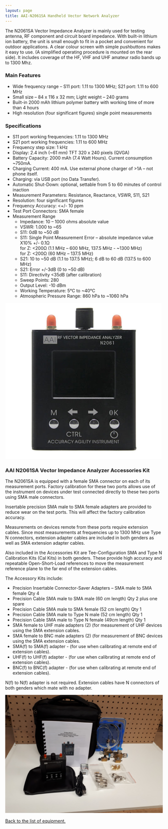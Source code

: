 ```yaml
---
layout: page
title: AAI-N2061SA Handheld Vector Network Analyzer
---
```


The N2061SA Vector Impedance Analyzer is mainly used for testing antenna, RF component and circuit board impedance.  With built-in lithium ion battery, the unit is small enough to fit in a pocket and convenient for outdoor applications. A clear colour screen with simple pushbuttons makes it easy to use. (A simplified operating procedure is mounted on the rear side). It includes coverage of the HF, VHF and UHF amateur radio bands up to 1300 Mhz.

### Main Features

* Wide frequency range – S11 port: 1.11 to 1300 MHz; S21 port: 1.11 to 600 MHz
* Small size – 84 x 116 x 32 mm; Light weight – 240 grams
* Built-in 2000 mAh lithium polymer battery with working time of more than 4 hours
* High resolution (four significant figures) single point measurements

### Specifications

* S11 port working frequencies: 1.11 to 1300 MHz
* S21 port working frequencies: 1.11 to 600 MHz
* Frequency step size: 1 kHz
* Display: 2.4 inch (~61 mm) TFT  320 x 240 pixels (QVGA)
* Battery Capacity: 2000 mAh (7.4 Watt Hours). Current consumption ~750mA.
* Charging Current: 400 mA. Use external phone charger of >1A – not phone itself.
* Charging: via USB port (no Data Transfer).
* Automatic Shut-Down: optional, settable from 5 to 60 minutes of control inaction
* Measurement Parameters:  Resistance, Reactance, VSWR, S11, S21
* Resolution: four significant figures
* Frequency Accuracy: <+/- 10 ppm
* Test Port Connectors: SMA female
* Measurement Range
   * Impedance: 10 – 1000 ohms absolute value
   * VSWR: 1.000 to ~65
   * S11: 0dB to ~50 dB
   * S11: Single Point Measurement Error – absolute impedance value X10% +/- 0.1Ω  
     for Z: <200Ω (1.1 MHz – 600 MHz, 137.5 MHz - ~1300 MHz)  
     for Z: <200Ω (60 MHz – 137.5 MHz)
   * S21: 10 to ~50 dB (1.1 to 137.5 MHz); 6 dB to 60 dB (137.5 to 600 MHz)
   * S21: Error +/-3dB (0 to ~50 dB)
   * S11: Directivity <35dB (after calibration)
   * Sweep Points: 280
   * Output Level: -10 dBm
   * Working Temperature: 5°C to ~40°C
   * Atmospheric Pressure Range: 860 hPa to ~1060 hPa

![AAI N2061SA](aai-n2061sa.jpg)

### AAI N2061SA Vector Impedance Analyzer Accessories Kit

The N2061SA is equipped with a female SMA connector on each of its measurement ports.
Factory calibration for these two ports allows use of the instrument on devices under test connected directly to these two ports using SMA male connectors.

Insertable precision SMA male to SMA female adapters are provided to reduce wear on the test ports. This will affect the factory calibration accuracy.

Measurements on devices remote from these ports require extension cables. Since most measurements at frequencies up to 1300 MHz use Type N connectors, extension adapter cables are included in both genders as well as SMA extension adapter cables.

Also included in the Accessories Kit are Tee-Configuration SMA and Type N Calibration Kits (Cal Kits) in both genders. These provide high accuracy and repeatable Open-Short-Load references to move the measurement reference plane to the far end of the extension cables.

The Accessory Kits include:

* Precision Insertable Connector-Saver Adapters – SMA male to SMA female Qty 4
* Precision Cable SMA male to SMA male (60 cm length) Qty 2 plus one spare
* Precision Cable SMA male to SMA female (52 cm length) Qty 1
* Precision Cable SMA male to Type N male (52 cm length) Qty 1
* Precision Cable SMA male to Type N female (49cm length) Qty 1
* SMA female to UHF male adapters (2) (for measurement of UHF devices using the SMA extension cables.
* SMA female to BNC male adapters (2) (for measurement of BNC devices using the SMA extension cables.
* SMA(f) to SMA(f) adapter - (for use when calibrating at remote end of extension cables).
* UHF(f) to UHF(f) adapter - (for use when calibrating at remote end of extension cables).
* BNC(f) to BNC(f) adapter - (for use when calibrating at remote end of extension cables).  

N(f) to N(f) adapter is not required. Extension cables have N connectors of both genders which mate with no adapter.

![AAI N2061SA kit](aai-n2061sa-kit-small.jpg)

[Back to the list of equipment.](./)
